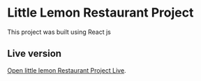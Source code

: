 # Little Lemon Restaurant Project 
This project was built using React js

## Live version 
[Open little lemon Restaurant Project Live](https://little-lemon-restaurant-0.netlify.app/).

